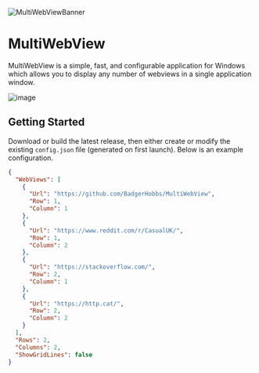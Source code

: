 
![MultiWebViewBanner](https://user-images.githubusercontent.com/23462440/188020773-11165258-13f7-495b-b22a-890085a22a72.png)

# MultiWebView
MultiWebView is a simple, fast, and configurable application for Windows which allows you to display any number of webviews in a single application window.

![image](https://user-images.githubusercontent.com/23462440/188022719-f9685696-8e09-48f5-af78-49816d6cfcb2.png)

## Getting Started
Download or build the latest release, then either create or modify the existing `config.json` file (generated on first launch). Below is an example configuration.

```json
{
  "WebViews": [
    {
      "Url": "https://github.com/BadgerHobbs/MultiWebView",
      "Row": 1,
      "Column": 1
    },
    {
      "Url": "https://www.reddit.com/r/CasualUK/",
      "Row": 1,
      "Column": 2
    },
    {
      "Url": "https://stackoverflow.com/",
      "Row": 2,
      "Column": 1
    },
    {
      "Url": "https://http.cat/",
      "Row": 2,
      "Column": 2
    }
  ],
  "Rows": 2,
  "Columns": 2,
  "ShowGridLines": false
}
```
